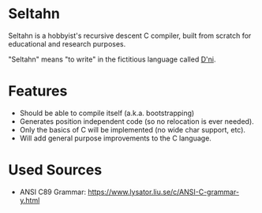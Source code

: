 # Seltahn
Seltahn is a hobbyist's recursive descent C compiler, built from scratch for educational and research purposes.

"Seltahn" means "to write" in the fictitious language called [D'ni](http://www.eldalamberon.com/dni_dict.htm).

# Features
 * Should be able to compile itself (a.k.a. bootstrapping)
 * Generates position independent code (so no relocation is ever needed).
 * Only the basics of C will be implemented (no wide char support, etc).
 * Will add general purpose improvements to the C language.

# Used Sources
 * ANSI C89 Grammar: https://www.lysator.liu.se/c/ANSI-C-grammar-y.html
 
 